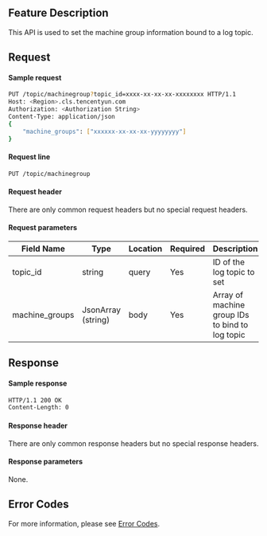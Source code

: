 ## Feature Description

This API is used to set the machine group information bound to a log topic.

## Request

#### Sample request

```sh
PUT /topic/machinegroup?topic_id=xxxx-xx-xx-xx-xxxxxxxx HTTP/1.1
Host: <Region>.cls.tencentyun.com
Authorization: <Authorization String>
Content-Type: application/json
{  
	"machine_groups": ["xxxxxx-xx-xx-xx-yyyyyyyy"]
}
```

#### Request line

```sh
PUT /topic/machinegroup
```

#### Request header

There are only common request headers but no special request headers. 

#### Request parameters

| Field Name | Type | Location | Required | Description |
| -------------- | ----------------- | ----- | -------- | ---------------------------- |
| topic_id       | string            | query | Yes       | ID of the log topic to set             |
| machine_groups | JsonArray (string) | body  | Yes       | Array of machine group IDs to bind to log topic |

## Response

#### Sample response

```sh
HTTP/1.1 200 OK
Content-Length: 0
```

#### Response header

There are only common response headers but no special response headers. 

#### Response parameters

None.

## Error Codes

For more information, please see [Error Codes](https://intl.cloud.tencent.com/document/product/614/12402).
